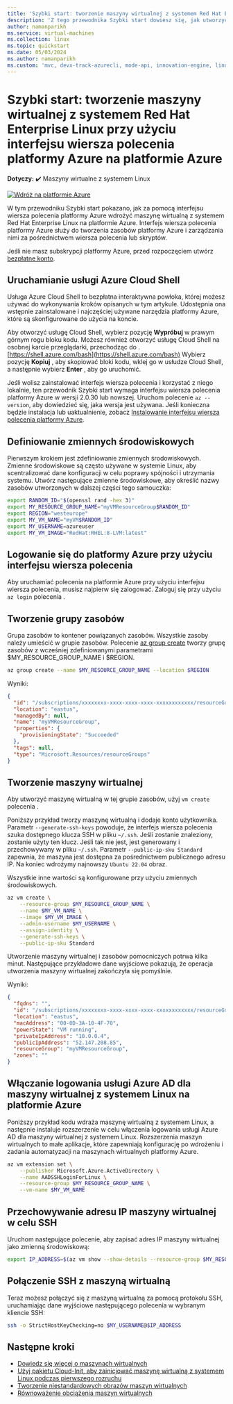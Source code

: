```yaml
---
title: 'Szybki start: tworzenie maszyny wirtualnej z systemem Red Hat Enterprise Linux przy użyciu interfejsu wiersza polecenia platformy Azure'
description: 'Z tego przewodnika Szybki start dowiesz się, jak utworzyć maszynę wirtualną z systemem Red Hat Enterprise Linux przy użyciu interfejsu wiersza polecenia platformy Azure'
author: namanparikh
ms.service: virtual-machines
ms.collection: linux
ms.topic: quickstart
ms.date: 05/03/2024
ms.author: namanparikh
ms.custom: 'mvc, devx-track-azurecli, mode-api, innovation-engine, linux-related-content'
---
```


# Szybki start: tworzenie maszyny wirtualnej z systemem Red Hat Enterprise Linux przy użyciu interfejsu wiersza polecenia platformy Azure na platformie Azure

**Dotyczy:** :heavy_check_mark: Maszyny wirtualne z systemem Linux

[![Wdróż na platformie Azure](https://aka.ms/deploytoazurebutton)](https://go.microsoft.com/fwlink/?linkid=2286317)

W tym przewodniku Szybki start pokazano, jak za pomocą interfejsu wiersza polecenia platformy Azure wdrożyć maszynę wirtualną z systemem Red Hat Enterprise Linux na platformie Azure. Interfejs wiersza polecenia platformy Azure służy do tworzenia zasobów platformy Azure i zarządzania nimi za pośrednictwem wiersza polecenia lub skryptów.

Jeśli nie masz subskrypcji platformy Azure, przed rozpoczęciem utwórz [bezpłatne konto](https://azure.microsoft.com/free/?WT.mc_id=A261C142F).

## Uruchamianie usługi Azure Cloud Shell

Usługa Azure Cloud Shell to bezpłatna interaktywna powłoka, której możesz używać do wykonywania kroków opisanych w tym artykule. Udostępnia ona wstępnie zainstalowane i najczęściej używane narzędzia platformy Azure, które są skonfigurowane do użycia na koncie. 

Aby otworzyć usługę Cloud Shell, wybierz pozycję **Wypróbuj** w prawym górnym rogu bloku kodu. Możesz również otworzyć usługę Cloud Shell na osobnej karcie przeglądarki, przechodząc do .[https://shell.azure.com/bash](https://shell.azure.com/bash) Wybierz pozycję **Kopiuj** , aby skopiować bloki kodu, wklej go w usłudze Cloud Shell, a następnie wybierz **Enter** , aby go uruchomić.

Jeśli wolisz zainstalować interfejs wiersza polecenia i korzystać z niego lokalnie, ten przewodnik Szybki start wymaga interfejsu wiersza polecenia platformy Azure w wersji 2.0.30 lub nowszej. Uruchom polecenie `az --version`, aby dowiedzieć się, jaka wersja jest używana. Jeśli konieczna będzie instalacja lub uaktualnienie, zobacz [Instalowanie interfejsu wiersza polecenia platformy Azure]( /cli/azure/install-azure-cli).

## Definiowanie zmiennych środowiskowych

Pierwszym krokiem jest zdefiniowanie zmiennych środowiskowych. Zmienne środowiskowe są często używane w systemie Linux, aby scentralizować dane konfiguracji w celu poprawy spójności i utrzymania systemu. Utwórz następujące zmienne środowiskowe, aby określić nazwy zasobów utworzonych w dalszej części tego samouczka:

```bash
export RANDOM_ID="$(openssl rand -hex 3)"
export MY_RESOURCE_GROUP_NAME="myVMResourceGroup$RANDOM_ID"
export REGION="westeurope"
export MY_VM_NAME="myVM$RANDOM_ID"
export MY_USERNAME=azureuser
export MY_VM_IMAGE="RedHat:RHEL:8-LVM:latest"
```

## Logowanie się do platformy Azure przy użyciu interfejsu wiersza polecenia

Aby uruchamiać polecenia na platformie Azure przy użyciu interfejsu wiersza polecenia, musisz najpierw się zalogować. Zaloguj się przy użyciu `az login` polecenia .

## Tworzenie grupy zasobów

Grupa zasobów to kontener powiązanych zasobów. Wszystkie zasoby należy umieścić w grupie zasobów. Polecenie [az group create](/cli/azure/group) tworzy grupę zasobów z wcześniej zdefiniowanymi parametrami $MY_RESOURCE_GROUP_NAME i $REGION.

```bash
az group create --name $MY_RESOURCE_GROUP_NAME --location $REGION
```

Wyniki:

<!-- expected_similarity=0.3 -->
```json
{
  "id": "/subscriptions/xxxxxxxx-xxxx-xxxx-xxxx-xxxxxxxxxxxx/resourceGroups/myVMResourceGroup",
  "location": "eastus",
  "managedBy": null,
  "name": "myVMResourceGroup",
  "properties": {
    "provisioningState": "Succeeded"
  },
  "tags": null,
  "type": "Microsoft.Resources/resourceGroups"
}
```

## Tworzenie maszyny wirtualnej

Aby utworzyć maszynę wirtualną w tej grupie zasobów, użyj `vm create` polecenia . 

Poniższy przykład tworzy maszynę wirtualną i dodaje konto użytkownika. Parametr `--generate-ssh-keys` powoduje, że interfejs wiersza polecenia szuka dostępnego klucza SSH w pliku `~/.ssh`. Jeśli zostanie znaleziony, zostanie użyty ten klucz. Jeśli tak nie jest, jest generowany i przechowywany w pliku `~/.ssh`. Parametr `--public-ip-sku Standard` zapewnia, że maszyna jest dostępna za pośrednictwem publicznego adresu IP. Na koniec wdrożymy najnowszy `Ubuntu 22.04` obraz.

Wszystkie inne wartości są konfigurowane przy użyciu zmiennych środowiskowych.

```bash
az vm create \
    --resource-group $MY_RESOURCE_GROUP_NAME \
    --name $MY_VM_NAME \
    --image $MY_VM_IMAGE \
    --admin-username $MY_USERNAME \
    --assign-identity \
    --generate-ssh-keys \
    --public-ip-sku Standard
```

Utworzenie maszyny wirtualnej i zasobów pomocniczych potrwa kilka minut. Następujące przykładowe dane wyjściowe pokazują, że operacja utworzenia maszyny wirtualnej zakończyła się pomyślnie.

Wyniki:
<!-- expected_similarity=0.3 -->
```json
{
  "fqdns": "",
  "id": "/subscriptions/xxxxxxxx-xxxx-xxxx-xxxx-xxxxxxxxxxxx/resourceGroups/myVMResourceGroup/providers/Microsoft.Compute/virtualMachines/myVM",
  "location": "eastus",
  "macAddress": "00-0D-3A-10-4F-70",
  "powerState": "VM running",
  "privateIpAddress": "10.0.0.4",
  "publicIpAddress": "52.147.208.85",
  "resourceGroup": "myVMResourceGroup",
  "zones": ""
}
```

## Włączanie logowania usługi Azure AD dla maszyny wirtualnej z systemem Linux na platformie Azure

Poniższy przykład kodu wdraża maszynę wirtualną z systemem Linux, a następnie instaluje rozszerzenie w celu włączenia logowania usługi Azure AD dla maszyny wirtualnej z systemem Linux. Rozszerzenia maszyn wirtualnych to małe aplikacje, które zapewniają konfigurację po wdrożeniu i zadania automatyzacji na maszynach wirtualnych platformy Azure.

```bash
az vm extension set \
    --publisher Microsoft.Azure.ActiveDirectory \
    --name AADSSHLoginForLinux \
    --resource-group $MY_RESOURCE_GROUP_NAME \
    --vm-name $MY_VM_NAME
```

## Przechowywanie adresu IP maszyny wirtualnej w celu SSH

Uruchom następujące polecenie, aby zapisać adres IP maszyny wirtualnej jako zmienną środowiskową:

```bash
export IP_ADDRESS=$(az vm show --show-details --resource-group $MY_RESOURCE_GROUP_NAME --name $MY_VM_NAME --query publicIps --output tsv)
```

## Połączenie SSH z maszyną wirtualną

<!--## Export the SSH configuration for use with SSH clients that support OpenSSH & SSH into the VM.
Log in to Azure Linux VMs with Azure AD supports exporting the OpenSSH certificate and configuration. That means you can use any SSH clients that support OpenSSH-based certificates to sign in through Azure AD. The following example exports the configuration for all IP addresses assigned to the VM:-->

<!--
```bash
yes | az ssh config --file ~/.ssh/config --name $MY_VM_NAME --resource-group $MY_RESOURCE_GROUP_NAME
```
-->

Teraz możesz połączyć się z maszyną wirtualną za pomocą protokołu SSH, uruchamiając dane wyjściowe następującego polecenia w wybranym kliencie SSH:

```bash
ssh -o StrictHostKeyChecking=no $MY_USERNAME@$IP_ADDRESS
```

## Następne kroki

* [Dowiedz się więcej o maszynach wirtualnych](../index.yml)
* [Użyj pakietu Cloud-Init, aby zainicjować maszynę wirtualną z systemem Linux podczas pierwszego rozruchu](tutorial-automate-vm-deployment.md)
* [Tworzenie niestandardowych obrazów maszyn wirtualnych](tutorial-custom-images.md)
* [Równoważenie obciążenia maszyn wirtualnych](../../load-balancer/quickstart-load-balancer-standard-public-cli.md)
